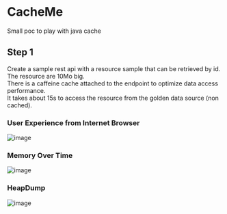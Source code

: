 # CacheMe
Small poc to play with java cache

## Step 1
Create a sample rest api with a resource sample that can be retrieved by id.  
The resource are 10Mo big.     
There is a caffeine cache attached to the endpoint to optimize data access performance.   
It takes about 15s to access the resource from the golden data source (non cached).  

### User Experience from Internet Browser
![image](https://github.com/remster85/CacheMe/assets/23420546/25f0cf7f-f282-431b-a931-9faf5442f9da)

### Memory Over Time  
![image](https://github.com/remster85/CacheMe/assets/23420546/775d1d85-032d-42b4-9175-42940adb8cf2)

### HeapDump 
![image](https://github.com/remster85/CacheMe/assets/23420546/09379654-798c-4204-a5b6-61a8062e1a57)



